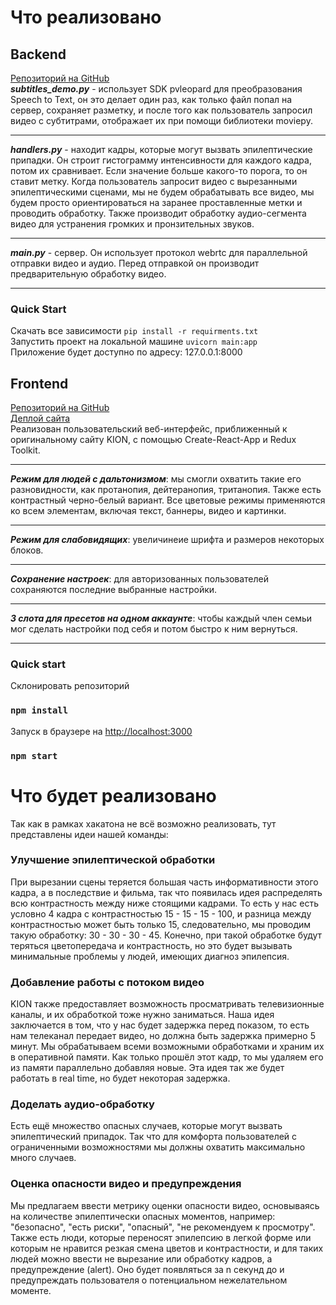 # Что реализовано

## Backend
[Репозиторий на GitHub](https://github.com/Cirilus/TrueTechHack) <br/>
***subtitles_demo.py*** - использует SDK pvleopard для преобразования Speech to Text, он это делает один раз,
как только файл попал на сервер, сохраняет разметку, и после того как пользователь запросил видео с субтитрами,
отображает их при помощи библиотеки moviepy.
___
***handlers.py*** - находит кадры, которые могут вызвать эпилептические припадки. Он строит гистограмму интенсивности
для каждого кадра, потом их сравнивает. Если значение больше какого-то порога, то он ставит метку.
Когда пользователь запросит видео с вырезанными эпилептическими сценами, мы не будем обрабатывать все видео,
мы будем просто ориентироваться на заранее проставленные метки и проводить обработку. Также производит обработку
аудио-сегмента видео для устранения громких и пронзительных звуков.
___
***main.py*** - сервер. Он использует протокол webrtc для параллельной отправки видео и аудио.
Перед отправкой он производит предварительную обработку видео.
___
### Quick Start
Скачать все зависимости ``pip install -r requirments.txt`` <br/>
Запустить проект на локальной машине ``uvicorn main:app``<br/>
Приложение будет доступно по адресу: 127.0.0.1:8000

## Frontend
[Репозиторий на GitHub](https://github.com/ParLelya/video-player) <br/>
[Деплой сайта](https://true-tech-hack-kion.vercel.app/) <br/>
Реализован пользовательский веб-интерфейс, приближенный к оригинальному сайту KION, с помощью Create-React-App и Redux Toolkit.
___
***Режим для людей с дальтонизмом***: мы смогли охватить такие его разновидности, как протанопия, дейтеранопия, тританопия.
Также есть контрастный черно-белый вариант. Все цветовые режимы применяются ко всем элементам, включая текст, баннеры, видео и картинки.
___
***Режим для слабовидящих***: увеличинеие шрифта и размеров некоторых блоков.
___
***Сохранение настроек***: для авторизованных пользователей сохраняются последние выбранные настройки.
___
***3 слота для пресетов на одном аккаунте***: чтобы каждый член семьи мог сделать настройки под себя и потом быстро к ним вернуться.
___

### Quick start
Склонировать репозиторий
### `npm install`
Запуск в браузере на [http://localhost:3000](http://localhost:3000)
### `npm start`

# Что будет реализовано
Так как в рамках хакатона не всё возможно реализовать, тут представлены идеи нашей команды:

### Улучшение эпилептической обработки
При вырезании сцены теряется большая часть информативности этого кадра, а в последствие и фильма,
так что появилась идея распределять всю контрастность между ниже стоящими кадрами. То есть у нас есть
условно 4 кадра с контрастностью 15 - 15 - 15 - 100, и разница между контрастностью может быть только 15,
следовательно, мы проводим такую обработку: 30 - 30 - 30 - 45. Конечно, при такой обработке будут теряться цветопередача
и контрастность, но это будет вызывать минимальные проблемы у людей, имеющих диагноз эпилепсия.

### Добавление работы с потоком видео
KION также предоставляет возможность просматривать телевизионные каналы, и их обработкой тоже нужно заниматься.
Наша идея заключается в том, что у нас будет задержка перед показом, то есть нам телеканал передает видео, но
должна быть задержка примерно 5 минут. Мы обрабатываем всеми возможными обработками и храним их в оперативной памяти.
Как только прошёл этот кадр, то мы удаляем его из памяти параллельно добавляя новые. Эта идея так же будет работать
в real time, но будет некоторая задержка.

### Доделать аудио-обработку
Есть ещё множество опасных случаев, которые могут вызвать эпилептический припадок. Так что для комфорта пользователей
с ограниченными возможностями мы должны охватить максимально много случаев.

### Оценка опасности видео и предупреждения
Мы предлагаем ввести метрику оценки опасности видео, основываясь на количестве эпилептически опасных моментов, например:
"безопасно", "есть риски", "опасный", "не рекомендуем к просмотру". Также есть люди, которые переносят эпилепсию в легкой форме
или которым не нравится резкая смена цветов и контрастности, и для таких людей можно ввести не вырезание или обработку кадров,
а предупреждение (alert). Оно будет появляться за n секунд до и предупреждать пользователя о потенциальном нежелательном моменте.
